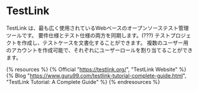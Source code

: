 # TestLink

TestLink は、最も広く使用されているWebベースのオープンソーステスト管理ツールです。
要件仕様とテスト仕様の両方を同期します。(???)
テストプロジェクトを作成し、テストケースを文書化することができます。
複数のユーザー用のアカウントを作成可能で、それぞれにユーザーロールを割り当てることができます。

{% resources %}
  {% Official "https://testlink.org/", "TestLink Website" %}
  {% Blog "https://www.guru99.com/testlink-tutorial-complete-guide.html", "TestLink Tutorial: A Complete Guide" %}
{% endresources %}